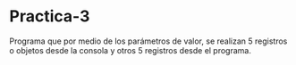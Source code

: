 # Practica-3
Programa que por medio de los parámetros de valor, se realizan 5 registros o objetos desde la consola y otros 5 registros desde el programa.
